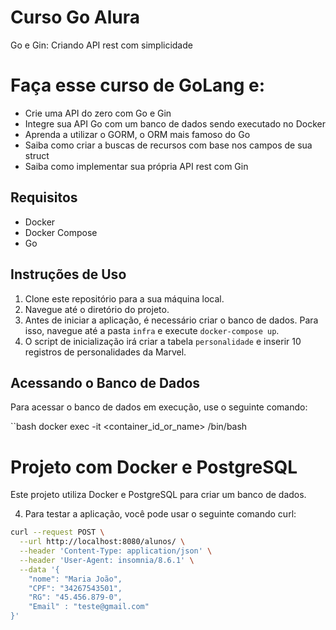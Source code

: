 # Curso Go Alura 
Go e Gin: Criando API rest com simplicidade

# Faça esse curso de GoLang e:
- Crie uma API do zero com Go e Gin</br>
- Integre sua API Go com um banco de dados sendo executado no Docker</br>
- Aprenda a utilizar o GORM, o ORM mais famoso do Go</br>
- Saiba como criar a buscas de recursos com base nos campos de sua struct</br>
- Saiba como implementar sua própria API rest com Gin</br>

## Requisitos

- Docker
- Docker Compose
- Go

## Instruções de Uso

1. Clone este repositório para a sua máquina local.
2. Navegue até o diretório do projeto.
3. Antes de iniciar a aplicação, é necessário criar o banco de dados. Para isso, navegue até a pasta `infra` e execute `docker-compose up`.
4. O script de inicialização irá criar a tabela `personalidade` e inserir 10 registros de personalidades da Marvel.

## Acessando o Banco de Dados

Para acessar o banco de dados em execução, use o seguinte comando:

``bash 
docker exec -it <container_id_or_name> /bin/bash

# Projeto com Docker e PostgreSQL

Este projeto utiliza Docker e PostgreSQL para criar um banco de dados.

4. Para testar a aplicação, você pode usar o seguinte comando curl:

```bash
curl --request POST \
  --url http://localhost:8080/alunos/ \
  --header 'Content-Type: application/json' \
  --header 'User-Agent: insomnia/8.6.1' \
  --data '{
	"nome": "Maria João",
	"CPF": "34267543501",
	"RG": "45.456.879-0",
	"Email" : "teste@gmail.com"
}'

